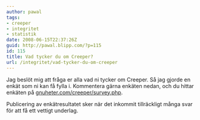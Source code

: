 ```yaml
---
author: pawal
tags:
- creeper
- integritet
- statistik
date: 2008-06-15T22:37:26Z
guid: http://pawal.blipp.com/?p=115
id: 115
title: Vad tycker du om Creeper?
url: /integritet/vad-tycker-du-om-creeper
---
```


Jag beslöt mig att fråga er alla vad ni tycker om Creeper. Så jag
gjorde en enkät som ni kan få fylla i. Kommentera gärna enkäten nedan,
och du hittar enkäten på <a
href="http://gnuheter.com/creeper/survey.php">gnuheter.com/creeper/survey.php</a>.

Publicering av enkätresultatet sker när det inkommit tillräckligt
många svar för att få ett vettigt underlag.
